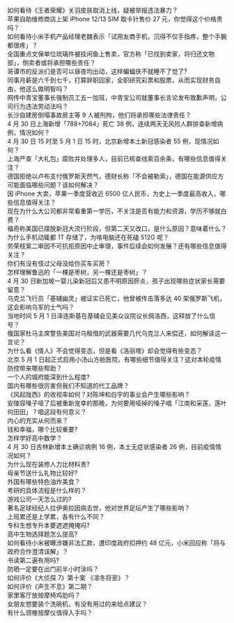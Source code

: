 如何看待《王者荣耀》关羽皮肤取消上线，疑被举报违法暴力？  
苹果自助维修商店上架 iPhone 12/13 SIM 取卡针售价 27 元，你觉得这个价格贵吗？  
如何看待小米手机产品经理老魏表示「试用友商手机，沉得不仅手指疼，整个手腕都很疼」？  
全国重点文保单位琉璃件被挂闲鱼上售卖，官方称「已找到卖家，将归还文物部」，倒卖者或将承担哪些责任？  
哥谭市的反派们是否可以昼夜均出动，这样蝙蝠侠不就睡不了觉了?  
同事月薪是六千到七千，打算辞职回家，全职研究彩票和股票，从而实现财务自由，他这么做明智吗？  
网传中青宝董事长强制员工五一加班，中青宝公司就董事长言论发布致歉声明，公司行为违法劳动法吗？  
长沙自建房倒塌事故房主等 9 人被刑拘，他们将承担哪些法律责任？  
4 月 30 日上海新增「788+7084」死亡 38 例，连续两天无风险人群排查新增病例，情况如何？  
4 月 30 日 15 时至 5 月 1 日 15 时，北京新增本土新冠感染者 55 例，现情况如何？  
上海严查「大礼包」腐败并处理多人，目前已核查线索百余条，有哪些信息值得关注？  
德国拒绝以卢布支付俄罗斯天然气，德财长称「不会被勒索」，德国在能源供应方可能面临哪些问题？该如何解决？  
因 iPhone 大卖，苹果一季度营收近 6500 亿人民币，为史上一季度最高收入，哪些信息值得关注？  
现在为什么大公司都非常看重第一学历，不关注是否有能力和资源，学历不够就白费？  
福奇称美国已摆脱新冠大流行阶段，但第二天又改口，是什么原因？意味着什么？  
为什么手机动辄都 1T 存储了，为啥电脑还在死磕 512G 呢？  
劳荣枝案二审因不可抗拒原因中止审理，事件后续会如何发展？还有哪些信息值得关注？  
你们有没有怪过父母没给你买车买房？  
怎样理解鲁迅的「一棵是枣树，另一棵还是枣树」？  
4 月 30 日新加坡一婴儿染新冠后又患不明原因肝炎，孩子出现哪些症状家长需要留意？  
乌克兰飞行员「基辅幽灵」被证实已死亡，他曾被传击落多达 40 架俄罗斯飞机，这会影响乌军的士气吗？  
当地时间 5 月 1 日泽连斯基在基辅会见美众议院议长佩洛西，这释放了什么信号？  
俄国家杜马主席警告美国对乌租借的武器需要几代乌克兰人来偿还，如何解读这一言论？  
为什么看《情人》不会觉得变态，但是看《洛丽塔》却会觉得有些变态？  
北京 5 月 1 日起正式启用小汤山方舱医院，有哪些细节值得关注？这对本轮疫情防控带来哪些帮助？  
一个人的城府能深到什么程度?  
国内有哪些很厉害但我们不知道的代工品牌？  
《风起陇西》的收视率如何？对陈坤和白宇的事业会产生哪些影响？  
安陵容嗓子哑了后被重新宠幸的那晚，为何要用哑掉的嗓子唱「江南和采莲，莲叶何田田」？唱这段有何意义？  
内心的充实从何而来？  
钱和幸福，哪个比较重要?  
怎样学好高中数学？  
4 月 30 日吉林新增本土确诊病例 16 例，本土无症状感染者 26 例，目前疫情情况如何？  
为什么现在装修人力比材料贵?  
母亲节送什么礼物比较好?  
外国有哪些特色油炸美食？  
考研的具体流程是什么样的？  
游戏公司一天怎么过的?  
著名足球经纪人拉伊奥拉因病去世，他对世界足坛产生了哪些影响？  
上班累还是上学累，各有什么不同？  
专科生想专升本要遮遮掩掩吗?  
高中生物选择题怎么提高?  
如何看待小米被曝涉嫌非法汇款，遭印度政府扣押约 48 亿元，小米回应称「将与政府合作澄清误解」？  
书读第二遍有用吗?  
防晒一定要在出门前半小时涂吗？  
如何评价《大侦探 7》第十案 《凛冬将至》？  
如何评价《声生不息》第二期？  
家里客厅放按摩椅鸡肋吗？  
女朋友想要装个洗碗机，有没有用过的来给点建议？  
有什么颈椎按摩仪值得入手吗？  
